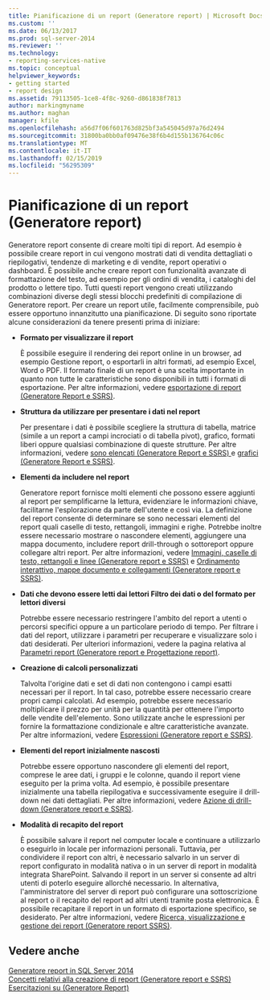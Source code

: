 ```yaml
---
title: Pianificazione di un report (Generatore report) | Microsoft Docs
ms.custom: ''
ms.date: 06/13/2017
ms.prod: sql-server-2014
ms.reviewer: ''
ms.technology:
- reporting-services-native
ms.topic: conceptual
helpviewer_keywords:
- getting started
- report design
ms.assetid: 79113505-1ce8-4f8c-9260-d861838f7813
author: markingmyname
ms.author: maghan
manager: kfile
ms.openlocfilehash: a56d7f06f601763d825bf3a545045d97a76d2494
ms.sourcegitcommit: 31800ba0bb0af09476e38f6b4d155b136764c06c
ms.translationtype: MT
ms.contentlocale: it-IT
ms.lasthandoff: 02/15/2019
ms.locfileid: "56295309"
---
```

# <a name="planning-a-report-report-builder"></a>Pianificazione di un report (Generatore report)
  Generatore report consente di creare molti tipi di report. Ad esempio è possibile creare report in cui vengono mostrati dati di vendita dettagliati o riepilogativi, tendenze di marketing e di vendite, report operativi o dashboard. È possibile anche creare report con funzionalità avanzate di formattazione del testo, ad esempio per gli ordini di vendita, i cataloghi del prodotto o lettere tipo. Tutti questi report vengono creati utilizzando combinazioni diverse degli stessi blocchi predefiniti di compilazione di Generatore report. Per creare un report utile, facilmente comprensibile, può essere opportuno innanzitutto una pianificazione. Di seguito sono riportate alcune considerazioni da tenere presenti prima di iniziare:  
  
-   **Formato per visualizzare il report**  
  
     È possibile eseguire il rendering dei report online in un browser, ad esempio Gestione report, o esportarli in altri formati, ad esempio Excel, Word o PDF. Il formato finale di un report è una scelta importante in quanto non tutte le caratteristiche sono disponibili in tutti i formati di esportazione. Per altre informazioni, vedere [esportazione di report &#40;Generatore Report e SSRS&#41;](../report-builder/export-reports-report-builder-and-ssrs.md).  
  
-   **Struttura da utilizzare per presentare i dati nel report**  
  
     Per presentare i dati è possibile scegliere la struttura di tabella, matrice (simile a un report a campi incrociati o di tabella pivot), grafico, formati liberi oppure qualsiasi combinazione di queste strutture. Per altre informazioni, vedere [sono elencati &#40;Generatore Report e SSRS&#41; ](tables-matrices-and-lists-report-builder-and-ssrs.md) e [grafici &#40;Generatore Report e SSRS&#41;](charts-report-builder-and-ssrs.md).  
  
-   **Elementi da includere nel report**  
  
     Generatore report fornisce molti elementi che possono essere aggiunti al report per semplificarne la lettura, evidenziare le informazioni chiave, facilitarne l'esplorazione da parte dell'utente e così via. La definizione del report consente di determinare se sono necessari elementi del report quali caselle di testo, rettangoli, immagini e righe. Potrebbe inoltre essere necessario mostrare o nascondere elementi, aggiungere una mappa documento, includere report drill-through o sottoreport oppure collegare altri report. Per altre informazioni, vedere [Immagini, caselle di testo, rettangoli e linee &#40;Generatore report e SSRS&#41;](rectangles-and-lines-report-builder-and-ssrs.md) e [Ordinamento interattivo, mappe documento e collegamenti &#40;Generatore report e SSRS&#41;](interactive-sort-document-maps-and-links-report-builder-and-ssrs.md).  
  
-   **Dati che devono essere letti dai lettori Filtro dei dati o del formato per lettori diversi**  
  
     Potrebbe essere necessario restringere l'ambito del report a utenti o percorsi specifici oppure a un particolare periodo di tempo. Per filtrare i dati del report, utilizzare i parametri per recuperare e visualizzare solo i dati desiderati. Per ulteriori informazioni, vedere la pagina relativa al [Parametri report &#40;Generatore report e Progettazione report&#41;](report-parameters-report-builder-and-report-designer.md).  
  
-   **Creazione di calcoli personalizzati**  
  
     Talvolta l'origine dati e set di dati non contengono i campi esatti necessari per il report. In tal caso, potrebbe essere necessario creare propri campi calcolati. Ad esempio, potrebbe essere necessario moltiplicare il prezzo per unità per la quantità per ottenere l'importo delle vendite dell'elemento. Sono utilizzate anche le espressioni per fornire la formattazione condizionale e altre caratteristiche avanzate. Per altre informazioni, vedere [Espressioni &#40;Generatore report e SSRS&#41;](expressions-report-builder-and-ssrs.md).  
  
-   **Elementi del report inizialmente nascosti**  
  
     Potrebbe essere opportuno nascondere gli elementi del report, comprese le aree dati, i gruppi e le colonne, quando il report viene eseguito per la prima volta. Ad esempio, è possibile presentare inizialmente una tabella riepilogativa e successivamente eseguire il drill-down nei dati dettagliati. Per altre informazioni, vedere [Azione di drill-down &#40;Generatore report e SSRS&#41;](drilldown-action-report-builder-and-ssrs.md).  
  
-   **Modalità di recapito del report**  
  
     È possibile salvare il report nel computer locale e continuare a utilizzarlo o eseguirlo in locale per informazioni personali. Tuttavia, per condividere il report con altri, è necessario salvarlo in un server di report configurato in modalità nativa o in un server di report in modalità integrata SharePoint. Salvando il report in un server si consente ad altri utenti di poterlo eseguire allorché necessario. In alternativa, l'amministratore del server di report può configurare una sottoscrizione al report o il recapito del report ad altri utenti tramite posta elettronica. È possibile recapitare il report in un formato di esportazione specifico, se desiderato. Per altre informazioni, vedere [Ricerca, visualizzazione e gestione dei report &#40;Generatore report SSRS&#41;](../report-builder/finding-viewing-and-managing-reports-report-builder-and-ssrs.md).  
  
## <a name="see-also"></a>Vedere anche  
 [Generatore report in SQL Server 2014](../report-builder/report-builder-in-sql-server-2016.md)   
 [Concetti relativi alla creazione di report &#40;Generatore report e SSRS&#41;](report-authoring-concepts-report-builder-and-ssrs.md)   
 [Esercitazioni su &#40;Generatore Report&#41;](../report-builder-tutorials.md)  
  
  
